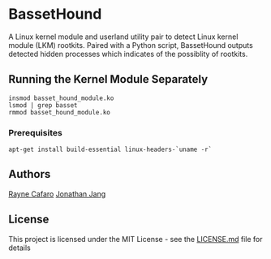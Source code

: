 # BassetHound
A Linux kernel module and userland utility pair to detect Linux kernel module (LKM) rootkits. Paired with a Python script, BassetHound outputs detected hidden processes which indicates of the possiblity of rootkits.

## Running the Kernel Module Separately

```
insmod basset_hound_module.ko
lsmod | grep basset
rmmod basset_hound_module.ko
```

### Prerequisites

```
apt-get install build-essential linux-headers-`uname -r`
```

## Authors

[Rayne Cafaro](https://github.com/raynecafaro)
[Jonathan Jang](https://github.com/jwj3767)

## License

This project is licensed under the MIT License - see the [LICENSE.md](https://github.com/raynecafaro/BassetHound/blob/master/LICENSE) file for details
